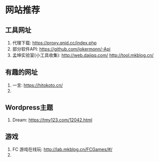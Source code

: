 # 网站推荐
## 工具网址
1. 代理下载:  https://proxy.qnid.cc/index.php
2. 部分软件API: https://github.com/jokermonn/-Api
3. 孟坤实验室(小工具收集): http://web.dajiqq.com/  http://tool.mkblog.cn/
## 有趣的网址
1. 一言: https://hitokoto.cn/
2. 
## Wordpress主题
1. Dream: https://tmy123.com/12042.html

## 游戏
1. FC 游戏在线玩: http://lab.mkblog.cn/FCGames/#/
2. 
